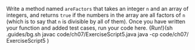 Write a method named `areFactors` that takes an integer `n` and an array of integers, and returns `true` if the numbers in the array are all factors of `n` (which is to say that `n` is divisible by all of them).
Once you have written your function and added test cases, run your code here.
{Run!}(sh .guides/bg.sh javac code/ch07/ExerciseScript5.java java -cp code/ch07/ ExerciseScript5 )
